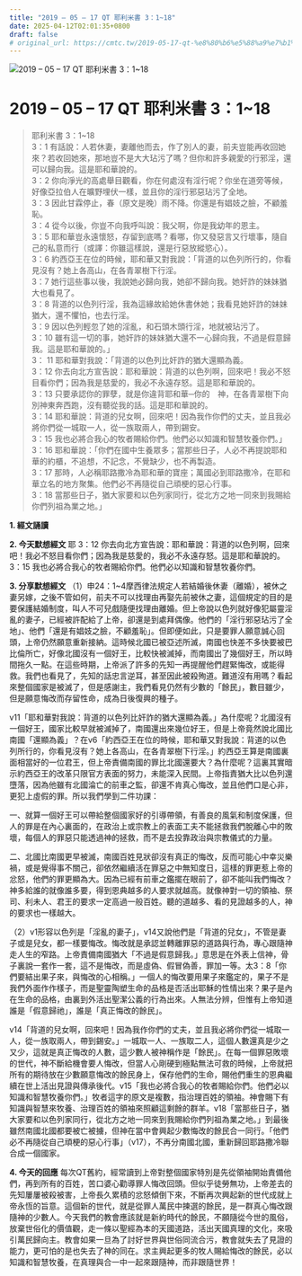 ```yaml
---
title: "2019 – 05 – 17 QT 耶利米書 3：1~18"
date: 2025-04-12T02:01:35+0800
draft: false
# original_url: https://cmtc.tw/2019-05-17-qt-%e8%80%b6%e5%88%a9%e7%b1%b3%e6%9b%b8-3%ef%bc%9a118
---
```


![2019 – 05 – 17 QT 耶利米書 3：1\~18](/images/qt.jpg   "2019 – 05 – 17 QT 耶利米書 3：1\~18")

# 2019 – 05 – 17 QT 耶利米書 3：1\~18

> 耶利米書 3：1\~18  
> 3：1 有話說：人若休妻，妻離他而去，作了別人的妻，前夫豈能再收回她來？若收回她來，那地豈不是大大玷污了嗎？但你和許多親愛的行邪淫，還可以歸向我。這是耶和華說的。  
> 3：2 你向淨光的高處舉目觀看，你在何處沒有淫行呢？你坐在道旁等候，好像亞拉伯人在曠野埋伏一樣，並且你的淫行邪惡玷污了全地。  
> 3：3 因此甘霖停止，春（原文是晚）雨不降。你還是有娼妓之臉，不顧羞恥。  
> 3：4 從今以後，你豈不向我呼叫說：我父啊，你是我幼年的恩主。  
> 3：5 耶和華豈永遠懷怒，存留到底嗎？看哪，你又發惡言又行壞事，隨自己的私意而行（或譯：你雖這樣說，還是行惡放縱慾心）。  
> 3：6 約西亞王在位的時候，耶和華又對我說：「背道的以色列所行的，你看見沒有？她上各高山，在各青翠樹下行淫。  
> 3：7 她行這些事以後，我說她必歸向我，她卻不歸向我。她奸詐的妹妹猶大也看見了。  
> 3：8 背道的以色列行淫，我為這緣故給她休書休她；我看見她奸詐的妹妹猶大，還不懼怕，也去行淫。  
> 3：9 因以色列輕忽了她的淫亂，和石頭木頭行淫，地就被玷污了。  
> 3：10 雖有這一切的事，她奸詐的妹妹猶大還不一心歸向我，不過是假意歸我。這是耶和華說的。」  
> 3： 11 耶和華對我說：「背道的以色列比奸詐的猶大還顯為義。  
> 3：12 你去向北方宣告說：耶和華說：背道的以色列啊，回來吧！我必不怒目看你們；因為我是慈愛的，我必不永遠存怒。這是耶和華說的。  
> 3：13 只要承認你的罪孽，就是你違背耶和華─你的　神，在各青翠樹下向別神東奔西跑，沒有聽從我的話。這是耶和華說的。  
> 3：14 耶和華說：背道的兒女啊，回來吧！因為我作你們的丈夫，並且我必將你們從一城取一人，從一族取兩人，帶到錫安。  
> 3：15 我也必將合我心的牧者賜給你們。他們必以知識和智慧牧養你們。」  
> 3：16 耶和華說：「你們在國中生養眾多；當那些日子，人必不再提說耶和華的約櫃，不追想，不記念，不覺缺少，也不再製造。  
> 3：17 那時，人必稱耶路撒冷為耶和華的寶座；萬國必到耶路撒冷，在耶和華立名的地方聚集。他們必不再隨從自己頑梗的惡心行事。  
> 3：18 當那些日子，猶大家要和以色列家同行，從北方之地一同來到我賜給你們列祖為業之地。」

**1. 經文誦讀**

**2.  今天默想經文**
耶 3：12 你去向北方宣告說：耶和華說：背道的以色列啊，回來吧！我必不怒目看你們；因為我是慈愛的，我必不永遠存怒。這是耶和華說的。  
3：15 我也必將合我心的牧者賜給你們。他們必以知識和智慧牧養你們。

**3. 分享默想經文**
（1）申24：1\~4摩西律法規定人若結婚後休妻（離婚），被休之妻另嫁，之後不管如何，前夫不可以找理由再娶先前被休之妻，這個規定的目的是要保護結婚制度，叫人不可兒戲隨便找理由離婚。但上帝說以色列就好像犯屬靈淫亂的妻子，已經被許配給了上帝，卻還是到處拜偶像。他們的「淫行邪惡玷污了全地」、他們「還是有娼妓之臉，不顧羞恥」。但即便如此，只是要罪人願意誠心回頭，上帝仍然願意重新接納。這時候北國已被亞述所滅，南國也快差不多快要被巴比倫所亡，好像北國沒有一個好王，比較快被滅掉，而南國出了幾個好王，所以時間拖久一點。在這些時期，上帝派了許多的先知一再提醒他們趕緊悔改，或能得救。我們也看見了，先知的話忠言逆耳，甚至因此被殺殉道。難道沒有用嗎？看起來整個國家是被滅了，但是感謝主，我們看見仍然有少數的「餘民」，數目雖少，但是願意悔改而存留性命，成為日後復興的種子。

v11「耶和華對我說：背道的以色列比奸詐的猶大還顯為義。」為什麼呢？北國沒有一個好王，國家比較早就被滅掉了，南國還出來幾位好王，但是上帝竟然說北國比南國「還顯為義」？在v6「約西亞王在位的時候，耶和華又對我說：背道的以色列所行的，你看見沒有？她上各高山，在各青翠樹下行淫。」約西亞王算是南國裏面相當好的一位君王，但上帝責備南國的罪比北國還要大？為什麼呢？這裏其實暗示約西亞王的改革只限官方表面的努力，未能深入民間。上帝指責猶大比以色列還墮落，因為他雖有北國淪亡的前車之監，卻還不肯真心悔改，並且他們口是心非，更犯上虛假的罪。所以我們學到二件功課：

一、就算一個好王可以帶給整個國家好的引導帶領，有善良的風氣和制度保護，但人的罪是在內心裏面的，在政治上或宗教上的表面工夫不能拯救我們脫離心中的敗壞，每個人的罪惡只能透過神的拯救，而不是去投靠政治與宗教儀式的力量。

二、北國比南國更早被滅，南國百姓見狀卻沒有真正的悔改，反而可能心中幸災樂禍，或是覺得事不關己，卻依然繼續活在罪惡之中無知度日，這樣的罪更惹上帝的忿怒，他們的罪更顯為大。因為已經有前車之鑑擺在眼前了，卻不能叫我們悔改？神多給誰的就像誰多要，得到恩典越多的人要求就越高。就像神對一切的領袖、祭司、利未人、君王的要求一定高過一般百姓。聽的道越多、看的見證越多的人，神的要求也一樣越大。

（2）v1形容以色列是「淫亂的妻子」，v14又說他們是「背道的兒女」，不管是妻子或是兒女，都一樣要悔改。悔改就是承認並轉離罪惡的道路與行為，專心跟隨神走人生的窄路。上帝責備南國猶大「不過是假意歸我。」意思是在外表上信神，骨子裏說一套作一套，這不是悔改，而是虛偽、假冒偽善，罪加一等。太3：8「你們要結出果子來，與悔改的心相稱。」一個人的悔改要用果子來鑑定的，果子不是我們外面作作樣子，而是聖靈陶塑生命的品格是否活出耶穌的性情出來？果子是內在生命的品格，由裏到外活出聖潔公義的行為出來。人無法分辨，但惟有上帝知道誰是「假意歸祂」，誰是「真正悔改的餘民」。

v14「背道的兒女啊，回來吧！因為我作你們的丈夫，並且我必將你們從一城取一人，從一族取兩人，帶到錫安。」一城取一人、一族取二人，這個人數還真是少之又少，這就是真正悔改的人數，這少數人被神稱作是「餘民」。在每一個罪惡敗壞的世代，神不斷給機會要人悔改，但當人心剛硬到極點無法可救的時候，上帝就把所有的期待放在少數願意悔改的餘民身上，保存他們的生命，賜他們重生的恩典繼續在世上活出見證與傳承後代。v15「我也必將合我心的牧者賜給你們。他們必以知識和智慧牧養你們。」牧者這字的原文是複數，指治理百姓的領袖。神會賜下有知識與智慧來牧養、治理百姓的領袖來照顧這剩餘的群羊。v18「當那些日子，猶大家要和以色列家同行，從北方之地一同來到我賜給你們列祖為業之地。」到最後雖然南國北國都要被亡被擄，但神在當中會興起少數悔改的餘民合一同行。「他們必不再隨從自己頑梗的惡心行事」（v17），不再分南國北國，重新歸回耶路撒冷聯合成一個國家。

**4. 今天的回應**
每次QT舊約，經常讀到上帝對整個國家特別是先從領袖開始責備他們，再到所有的百姓，苦口婆心勸導罪人悔改回頭。但似乎徒勞無功，上帝差去的先知屢屢被殺被害，上帝長久累積的忿怒傾倒下來，不斷再次興起新的世代成就上帝永恆的旨意。這個新的世代，就是從罪人萬民中揀選的餘民，是一群真心悔改跟隨神的少數人。今天我們的教會應該就是新約時代的餘民，不願隨從今世的風俗，放棄世俗化的價值觀，走一條以聖經為本的天國道路，活出天國真理的文化，來吸引萬民歸向主。教會如果一旦為了討好世界與世俗同流合污，教會就失去了見證的能力，更可怕的是也失去了神的同在。求主興起更多的牧人賜給悔改的餘民，必以知識和智慧牧養，在真理與合一中一起來跟隨神，而非跟隨世界！
